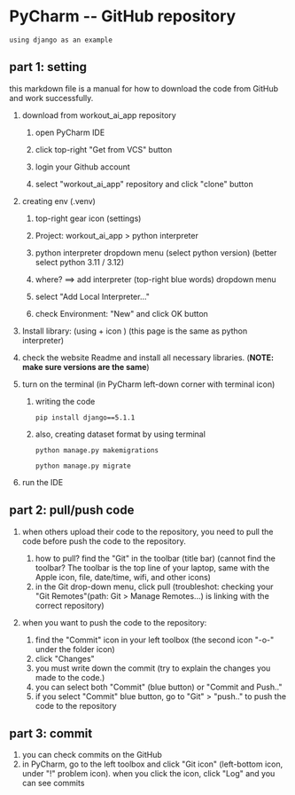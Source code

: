 # PyCharm -- GitHub repository

```textile
using django as an example
```

## part 1: setting

this markdown file is a manual for how to download the code from GitHub and work successfully. 

1. download from workout_ai_app repository 
   
   1. open PyCharm IDE
   
   2. click top-right "Get from VCS" button 
   
   3. login your Github account
   
   4. select "workout_ai_app" repository and click "clone" button 

2. creating env (.venv)
   
   1. top-right gear icon (settings)
   
   2. Project: workout_ai_app > python interpreter
   
   3. python interpreter dropdown menu (select python version) (better select python 3.11 / 3.12) 
   
   4. where? ==> add interpreter (top-right blue words) dropdown menu 
   
   5. select "Add Local Interpreter..."
   
   6. check Environment: "New" and click OK button 

3. Install library: (using + icon ) (this page is the same as python interpreter)

4. check the website Readme and install all necessary libraries. (**NOTE: make sure versions are the same**)

5. turn on the terminal (in PyCharm left-down corner with terminal icon) 
   
   1. writing the code
      
      ```textile
      pip install django==5.1.1
      ```
   
   2. also, creating dataset format by using terminal
      
      ```textile
      python manage.py makemigrations
      ```
      
      ```textile
      python manage.py migrate              
      ```

6. run the IDE 

## part 2: pull/push code

1. when others upload their code to the repository, you need to pull the code before push the code to the repository.
   
   1. how to pull? find the "Git" in the toolbar (title bar) (cannot find the toolbar? The toolbar is the top line of your laptop, same with the Apple icon, file, date/time, wifi, and other icons)
   2. in the Git drop-down menu, click pull (troubleshot: checking your "Git Remotes"(path: Git > Manage Remotes...) is linking with the correct repository)

2. when you want to push the code to the repository:
   
   1. find the "Commit" icon in your left toolbox (the second icon "-o-" under the folder icon)
   2. click "Changes"
   3. you must write down the commit (try to explain the changes you made to the code.)
   4. you can select both "Commit" (blue button) or "Commit and Push.."
   5. if you select "Commit" blue button, go to "Git" > "push.." to push the code to the repository

## part 3: commit

1. you can check commits on the GitHub
2. in PyCharm, go to the left toolbox and click "Git icon" (left-bottom icon, under "!" problem icon). when you click the icon, click "Log" and you can see commits
